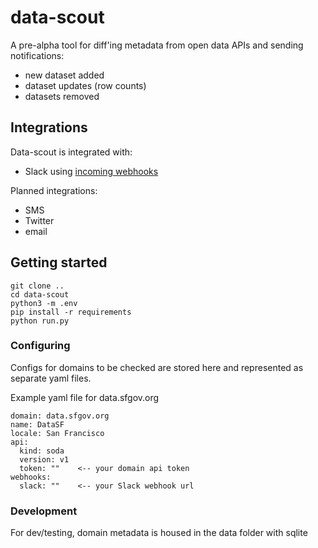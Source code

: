 # data-scout

A pre-alpha tool for diff'ing metadata from open data APIs and sending notifications:
- new dataset added
- dataset updates (row counts)
- datasets removed

## Integrations

Data-scout is integrated with:
- Slack using [incoming webhooks](https://api.slack.com/incoming-webhooks)

Planned integrations:
- SMS
- Twitter
- email

## Getting started

    git clone ..
    cd data-scout
    python3 -m .env
    pip install -r requirements
    python run.py

### Configuring

Configs for domains to be checked are stored here and represented as separate yaml files.

Example yaml file for data.sfgov.org

    domain: data.sfgov.org
    name: DataSF
    locale: San Francisco
    api:
      kind: soda
      version: v1
      token: ""    <-- your domain api token
    webhooks:
      slack: ""    <-- your Slack webhook url

### Development

For dev/testing, domain metadata is housed in the data folder with sqlite
